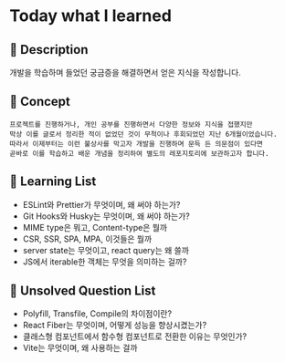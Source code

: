 # Today what I learned

## 📑 Description

개발을 학습하며 들었던 궁금증을 해결하면서 얻은 지식을 작성합니다.

## 🧱 Concept

```
프로젝트를 진행하거나, 개인 공부를 진행하면서 다양한 정보와 지식을 접했지만
막상 이를 글로서 정리한 적이 없었던 것이 무척이나 후회되었던 지난 6개월이었습니다.
따라서 이제부터는 이런 불상사를 막고자 개발을 진행하며 문득 든 의문점이 있다면
곧바로 이를 학습하고 배운 개념을 정리하여 별도의 레포지토리에 보관하고자 합니다.
```

## 📂 Learning List

-   ESLint와 Prettier가 무엇이며, 왜 써야 하는가?
-   Git Hooks와 Husky는 무엇이며, 왜 써야 하는가?
-   MIME type은 뭐고, Content-type은 뭘까
-   CSR, SSR, SPA, MPA, 이것들은 뭘까
-   server state는 무엇이고, react query는 왜 쓸까
-   JS에서 iterable한 객체는 무엇을 의미하는 걸까?

## 🔐 Unsolved Question List

-   Polyfill, Transfile, Compile의 차이점이란?
-   React Fiber는 무엇이며, 어떻게 성능을 향상시켰는가?
-   클래스형 컴포넌트에서 함수형 컴포넌트로 전환한 이유는 무엇인가?
-   Vite는 무엇이며, 왜 사용하는 걸까
